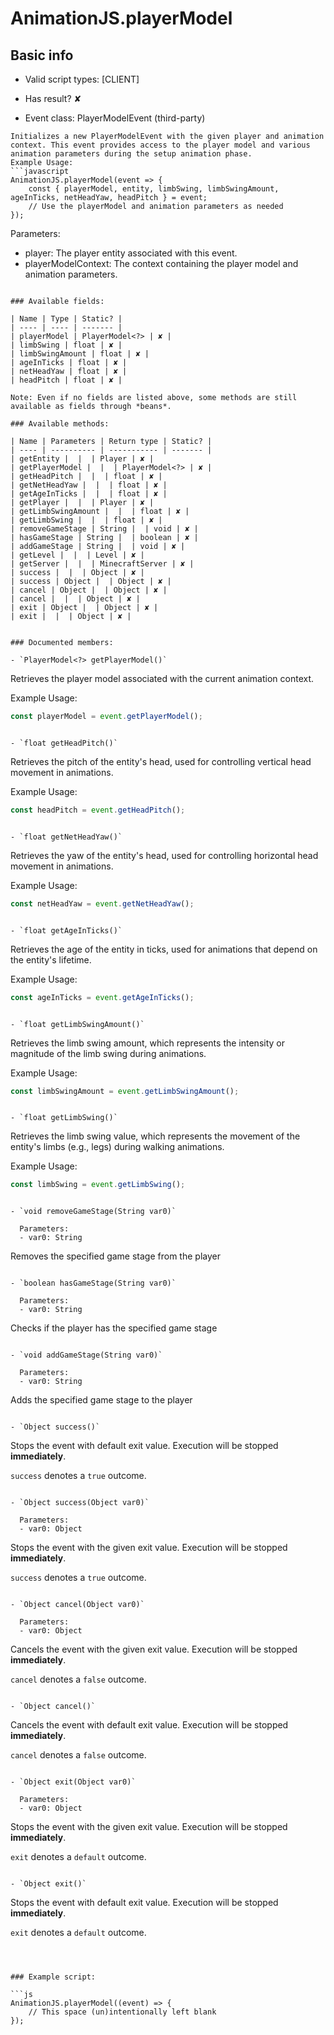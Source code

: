 # AnimationJS.playerModel

## Basic info

- Valid script types: [CLIENT]

- Has result? ✘

- Event class: PlayerModelEvent (third-party)

```
Initializes a new PlayerModelEvent with the given player and animation context. This event provides access to the player model and various animation parameters during the setup animation phase.
Example Usage:
```javascript
AnimationJS.playerModel(event => {
    const { playerModel, entity, limbSwing, limbSwingAmount, ageInTicks, netHeadYaw, headPitch } = event;
    // Use the playerModel and animation parameters as needed
});
```
Parameters:
- player: The player entity associated with this event.
- playerModelContext: The context containing the player model and animation parameters.
```

### Available fields:

| Name | Type | Static? |
| ---- | ---- | ------- |
| playerModel | PlayerModel<?> | ✘ |
| limbSwing | float | ✘ |
| limbSwingAmount | float | ✘ |
| ageInTicks | float | ✘ |
| netHeadYaw | float | ✘ |
| headPitch | float | ✘ |

Note: Even if no fields are listed above, some methods are still available as fields through *beans*.

### Available methods:

| Name | Parameters | Return type | Static? |
| ---- | ---------- | ----------- | ------- |
| getEntity |  |  | Player | ✘ |
| getPlayerModel |  |  | PlayerModel<?> | ✘ |
| getHeadPitch |  |  | float | ✘ |
| getNetHeadYaw |  |  | float | ✘ |
| getAgeInTicks |  |  | float | ✘ |
| getPlayer |  |  | Player | ✘ |
| getLimbSwingAmount |  |  | float | ✘ |
| getLimbSwing |  |  | float | ✘ |
| removeGameStage | String |  | void | ✘ |
| hasGameStage | String |  | boolean | ✘ |
| addGameStage | String |  | void | ✘ |
| getLevel |  |  | Level | ✘ |
| getServer |  |  | MinecraftServer | ✘ |
| success |  |  | Object | ✘ |
| success | Object |  | Object | ✘ |
| cancel | Object |  | Object | ✘ |
| cancel |  |  | Object | ✘ |
| exit | Object |  | Object | ✘ |
| exit |  |  | Object | ✘ |


### Documented members:

- `PlayerModel<?> getPlayerModel()`
```
Retrieves the player model associated with the current animation context.

Example Usage:
```javascript
const playerModel = event.getPlayerModel();
```
```

- `float getHeadPitch()`
```
Retrieves the pitch of the entity's head, used for controlling vertical head movement in animations.

Example Usage:
```javascript
const headPitch = event.getHeadPitch();
```
```

- `float getNetHeadYaw()`
```
Retrieves the yaw of the entity's head, used for controlling horizontal head movement in animations.

Example Usage:
```javascript
const netHeadYaw = event.getNetHeadYaw();
```
```

- `float getAgeInTicks()`
```
Retrieves the age of the entity in ticks, used for animations that depend on the entity's lifetime.

Example Usage:
```javascript
const ageInTicks = event.getAgeInTicks();
```
```

- `float getLimbSwingAmount()`
```
Retrieves the limb swing amount, which represents the intensity or magnitude of the limb swing during animations.

Example Usage:
```javascript
const limbSwingAmount = event.getLimbSwingAmount();
```
```

- `float getLimbSwing()`
```
Retrieves the limb swing value, which represents the movement of the entity's limbs (e.g., legs) during walking animations.

Example Usage:
```javascript
const limbSwing = event.getLimbSwing();
```
```

- `void removeGameStage(String var0)`

  Parameters:
  - var0: String

```
Removes the specified game stage from the player
```

- `boolean hasGameStage(String var0)`

  Parameters:
  - var0: String

```
Checks if the player has the specified game stage
```

- `void addGameStage(String var0)`

  Parameters:
  - var0: String

```
Adds the specified game stage to the player
```

- `Object success()`
```
Stops the event with default exit value. Execution will be stopped **immediately**.

`success` denotes a `true` outcome.
```

- `Object success(Object var0)`

  Parameters:
  - var0: Object

```
Stops the event with the given exit value. Execution will be stopped **immediately**.

`success` denotes a `true` outcome.
```

- `Object cancel(Object var0)`

  Parameters:
  - var0: Object

```
Cancels the event with the given exit value. Execution will be stopped **immediately**.

`cancel` denotes a `false` outcome.
```

- `Object cancel()`
```
Cancels the event with default exit value. Execution will be stopped **immediately**.

`cancel` denotes a `false` outcome.
```

- `Object exit(Object var0)`

  Parameters:
  - var0: Object

```
Stops the event with the given exit value. Execution will be stopped **immediately**.

`exit` denotes a `default` outcome.
```

- `Object exit()`
```
Stops the event with default exit value. Execution will be stopped **immediately**.

`exit` denotes a `default` outcome.
```



### Example script:

```js
AnimationJS.playerModel((event) => {
	// This space (un)intentionally left blank
});
```

